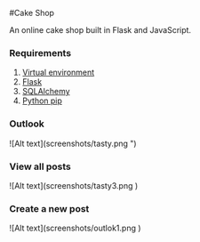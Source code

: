 #Cake Shop
<p>An online cake shop built in Flask and JavaScript.</p>
<h3>Requirements</h3>
<ol>
    <li><a href="http://flask.pocoo.org/docs/0.11/installation/"/>Virtual environment</a></li>
    <li><a href="http://flask.pocoo.org/"/>Flask</a></li>
    <li><a href="http://flask-sqlalchemy.pocoo.org/2.1/"/>SQLAlchemy</a></li>
    <li><a href="https://packaging.python.org/installing/"/>Python pip</a></li>
</ol>

<h3>Outlook</h3>
![Alt text](screenshots/tasty.png ")

<h3>View all posts</h3>
![Alt text](screenshots/tasty3.png )

<h3>Create a new post</h3>
![Alt text](screenshots/outlok1.png )



